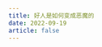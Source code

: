 ```yaml
---
title: 好人是如何变成恶魔的
date: 2022-09-19
article: false
---
```


<PDF url="https://www.igarashi.icu:7779/pdf/%E5%BF%83%E7%90%86%E5%AD%A6/%E5%A5%BD%E4%BA%BA%E6%98%AF%E5%A6%82%E4%BD%95%E5%8F%98%E6%88%90%E6%81%B6%E9%AD%94%E7%9A%84.pdf" height="880px"/>
